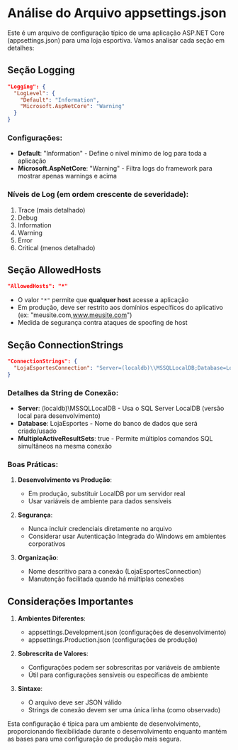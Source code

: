 # Análise do Arquivo appsettings.json

Este é um arquivo de configuração típico de uma aplicação ASP.NET Core (appsettings.json) para uma loja esportiva. Vamos analisar cada seção em detalhes:

## Seção Logging
```json
"Logging": {
  "LogLevel": {
    "Default": "Information",
    "Microsoft.AspNetCore": "Warning"
  }
}
```

### Configurações:
- **Default**: "Information" - Define o nível mínimo de log para toda a aplicação
- **Microsoft.AspNetCore**: "Warning" - Filtra logs do framework para mostrar apenas warnings e acima

### Níveis de Log (em ordem crescente de severidade):
1. Trace (mais detalhado)
2. Debug
3. Information
4. Warning
5. Error
6. Critical (menos detalhado)

## Seção AllowedHosts
```json
"AllowedHosts": "*"
```

- O valor `"*"` permite que **qualquer host** acesse a aplicação
- Em produção, deve ser restrito aos domínios específicos do aplicativo (ex: "meusite.com,www.meusite.com")
- Medida de segurança contra ataques de spoofing de host

## Seção ConnectionStrings
```json
"ConnectionStrings": {
  "LojaEsportesConnection": "Server=(localdb)\\MSSQLLocalDB;Database=LojaEsportes;MultipleActiveResultSets=true"
}
```

### Detalhes da String de Conexão:
- **Server**: (localdb)\\MSSQLLocalDB - Usa o SQL Server LocalDB (versão local para desenvolvimento)
- **Database**: LojaEsportes - Nome do banco de dados que será criado/usado
- **MultipleActiveResultSets**: true - Permite múltiplos comandos SQL simultâneos na mesma conexão

### Boas Práticas:
1. **Desenvolvimento vs Produção**:
   - Em produção, substituir LocalDB por um servidor real
   - Usar variáveis de ambiente para dados sensíveis

2. **Segurança**:
   - Nunca incluir credenciais diretamente no arquivo
   - Considerar usar Autenticação Integrada do Windows em ambientes corporativos

3. **Organização**:
   - Nome descritivo para a conexão (LojaEsportesConnection)
   - Manutenção facilitada quando há múltiplas conexões

## Considerações Importantes

1. **Ambientes Diferentes**:
   - appsettings.Development.json (configurações de desenvolvimento)
   - appsettings.Production.json (configurações de produção)

2. **Sobrescrita de Valores**:
   - Configurações podem ser sobrescritas por variáveis de ambiente
   - Útil para configurações sensíveis ou específicas de ambiente

3. **Sintaxe**:
   - O arquivo deve ser JSON válido
   - Strings de conexão devem ser uma única linha (como observado)

Esta configuração é típica para um ambiente de desenvolvimento, proporcionando flexibilidade durante o desenvolvimento enquanto mantém as bases para uma configuração de produção mais segura.